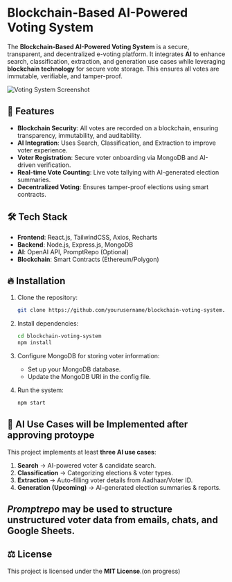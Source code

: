# Blockchain-Based AI-Powered Voting System

The **Blockchain-Based AI-Powered Voting System** is a secure, transparent, and decentralized e-voting platform. It integrates **AI** to enhance search, classification, extraction, and generation use cases while leveraging **blockchain technology** for secure vote storage. This ensures all votes are immutable, verifiable, and tamper-proof.

![Voting System Screenshot](https://media-hosting.imagekit.io//8817bdec60e54a29/screenshot_1738693022423.png?Expires=1833301026&Key-Pair-Id=K2ZIVPTIP2VGHC&Signature=yQuUmolRZW2F84LDT5wzOFFEMdlToOirQJJlUTOpMvv8P8TgnEUVPQcXB4sUXOZSGe2StXGe3WMzpBikDX-rbsIUeVdLWMe3vrLmq23q5-R37jlUcdj3azwz3fyYvF95YkdLQt-FVwVOxxtSXgioIo5IwxcVZfkaAr-OayyncLwbXrydcCIqlXe9ZQAKJTYo0C59dgJ3pCVg7u77hnOblswzdVWjkpMyTzg1-V9uUt8w2lRr3dWP6fKpXLr2Ol6pOz0tGQaSCF~6QlGBDiEz8bngdwSwywGITFlWCUtgkNJxnf1JkmRdys7k6IUlJ7eCorj6RBIh1PADqgPWY4mVWg__)

## 🚀 Features

- **Blockchain Security**: All votes are recorded on a blockchain, ensuring transparency, immutability, and auditability.
- **AI Integration**: Uses Search, Classification, and Extraction to improve voter experience.
- **Voter Registration**: Secure voter onboarding via MongoDB and AI-driven verification.
- **Real-time Vote Counting**: Live vote tallying with AI-generated election summaries.
- **Decentralized Voting**: Ensures tamper-proof elections using smart contracts.

## 🛠 Tech Stack

- **Frontend**: React.js, TailwindCSS, Axios, Recharts
- **Backend**: Node.js, Express.js, MongoDB
- **AI**: OpenAI API, PromptRepo (Optional)
- **Blockchain**: Smart Contracts (Ethereum/Polygon)

## 🔥 Installation

1. Clone the repository:
    ```bash
    git clone https://github.com/yourusername/blockchain-voting-system.git
    ```

2. Install dependencies:
    ```bash
    cd blockchain-voting-system
    npm install
    ```

3. Configure MongoDB for storing voter information:
    - Set up your MongoDB database.
    - Update the MongoDB URI in the config file.

4. Run the system:
    ```bash
    npm start
    ```

## 🧠 AI Use Cases will be Implemented after approving protoype


This project implements at least **three AI use cases**:
1. **Search** → AI-powered voter & candidate search.
2. **Classification** → Categorizing elections & voter types.
3. **Extraction** → Auto-filling voter details from Aadhaar/Voter ID.
4. **Generation (Upcoming)** → AI-generated election summaries & reports.

## ***Promptrepo*** may be used to structure unstructured voter data from emails, chats, and Google Sheets.



## ⚖️ License

This project is licensed under the **MIT License**.(on progress)

